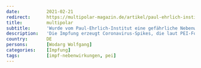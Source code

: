 ```yaml
---
date:          2021-02-21
redirect:      https://multipolar-magazin.de/artikel/paul-ehrlich-institut-nebenwirkung
title:         multipolar
subtitle:      'Wurde vom Paul-Ehrlich-Institut eine gefährliche Nebenwirkung der Impfung ausgeblendet?'
description:   'Die Impfung erzeugt Coronavirus-Spikes, die laut PEI-Forschung gefährlich werden können.'
country:       DE
persons:       [Wodarg Wolfgang]
categories:    [Impfung]
tags:          [impf-nebenwirkungen, pei]
---
```

